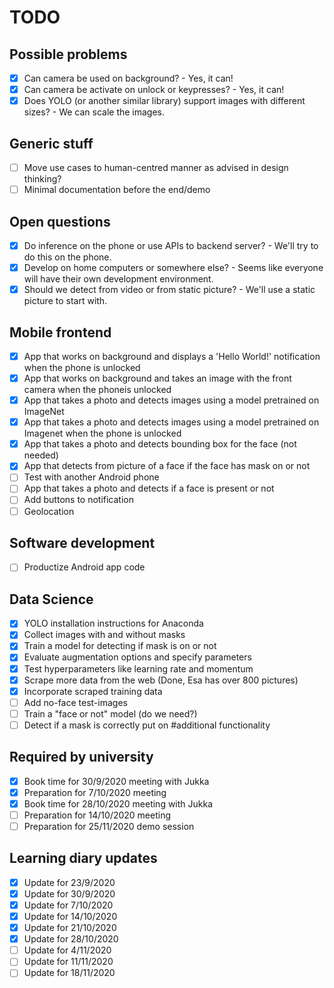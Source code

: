 # TODO

## Possible problems
- [x] Can camera be used on background? - Yes, it can!
- [x] Can camera be activate on unlock or keypresses? - Yes, it can!
- [x] Does YOLO (or another similar library) support images with different sizes? - We can scale the images.

## Generic stuff
- [ ] Move use cases to human-centred manner as advised in design thinking?
- [ ] Minimal documentation before the end/demo

## Open questions
- [x] Do inference on the phone or use APIs to backend server? - We'll try to do this on the phone.
- [x] Develop on home computers or somewhere else? - Seems like everyone will have their own development environment.
- [x] Should we detect from video or from static picture? - We'll use a static picture to start with.

## Mobile frontend
- [x] App that works on background and displays a 'Hello World!' notification when the phone is unlocked
- [x] App that works on background and takes an image with the front camera when the phoneis unlocked
- [x] App that takes a photo and detects images using a model pretrained on ImageNet
- [x] App that takes a photo and detects images using a model pretrained on Imagenet when the phone is unlocked
- [x] App that takes a photo and detects bounding box for the face (not needed)
- [x] App that detects from picture of a face if the face has mask on or not
- [ ] Test with another Android phone
- [ ] App that takes a photo and detects if a face is present or not
- [ ] Add buttons to notification
- [ ] Geolocation

## Software development
- [ ] Productize Android app code

## Data Science
- [x] YOLO installation instructions for Anaconda
- [x] Collect images with and without masks
- [x] Train a model for detecting if mask is on or not
- [x] Evaluate augmentation options and specify parameters
- [x] Test hyperparameters like learning rate and momentum
- [x] Scrape more data from the web (Done, Esa has over 800 pictures)
- [x] Incorporate scraped training data
- [ ] Add no-face test-images
- [ ] Train a "face or not" model (do we need?)
- [ ] Detect if a mask is correctly put on #additional functionality

## Required by university
- [x] Book time for 30/9/2020 meeting with Jukka
- [x] Preparation for 7/10/2020 meeting
- [x] Book time for 28/10/2020 meeting with Jukka
- [ ] Preparation for 14/10/2020 meeting
- [ ] Preparation for 25/11/2020 demo session

## Learning diary updates
- [x] Update for 23/9/2020
- [x] Update for 30/9/2020
- [x] Update for 7/10/2020
- [x] Update for 14/10/2020
- [x] Update for 21/10/2020
- [x] Update for 28/10/2020
- [ ] Update for 4/11/2020
- [ ] Update for 11/11/2020
- [ ] Update for 18/11/2020

